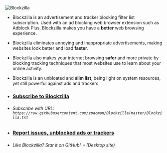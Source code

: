 ![Blockzilla](https://raw.githubusercontent.com/zpacman/Blockzilla/beta-testing/Blockzilla%20Logo.png "Blockzilla")

- Blockzilla is an advertisement and tracker blocking filter list subscription. Used with an ad blocking web browser extension such as Adblock Plus, Blockzilla makes you have a **better** web browsing experience.

- Blockzilla eliminates annoying and inappropriate advertisements, making websites look better and load **faster**.

- Blockzilla also makes your internet browsing **safer** and more private by blocking tracking techniques that most websites use to learn about your online activity.

- Blockzilla is an unbloated and **slim list**, being light on system resources, yet still powerful against ads and trackers. 

- ### [Subscribe to Blockzilla](https://subscribe.adblockplus.org/?location=https://raw.githubusercontent.com/zpacman/Blockzilla/master/Blockzilla.txt&title=Blockzilla)

- ###### Subscribe with URL: `https://raw.githubusercontent.com/zpacman/Blockzilla/master/Blockzilla.txt`

- ### [Report issues, unblocked ads or trackers](./CONTRIBUTING.md)

- ###### Like Blockzilla? Star it on GitHub! :star: (Desktop site)
